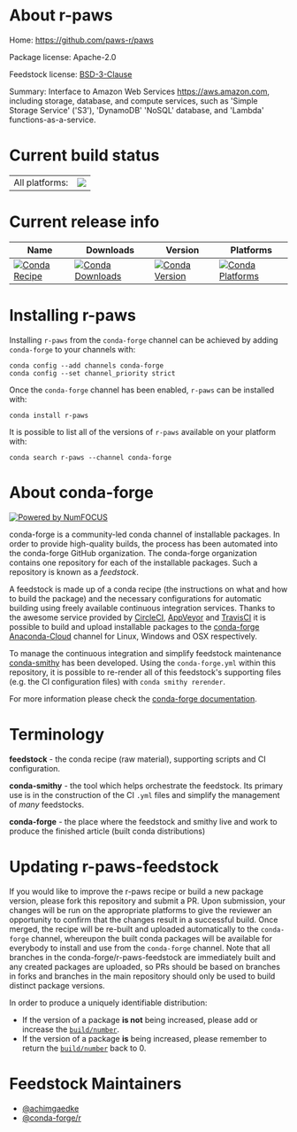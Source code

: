 About r-paws
============

Home: https://github.com/paws-r/paws

Package license: Apache-2.0

Feedstock license: [BSD-3-Clause](https://github.com/conda-forge/r-paws-feedstock/blob/master/LICENSE.txt)

Summary: Interface to Amazon Web Services <https://aws.amazon.com>, including storage, database, and compute services, such as 'Simple Storage Service' ('S3'), 'DynamoDB' 'NoSQL' database, and 'Lambda' functions-as-a-service.

Current build status
====================


<table><tr><td>All platforms:</td>
    <td>
      <a href="https://dev.azure.com/conda-forge/feedstock-builds/_build/latest?definitionId=14246&branchName=master">
        <img src="https://dev.azure.com/conda-forge/feedstock-builds/_apis/build/status/r-paws-feedstock?branchName=master">
      </a>
    </td>
  </tr>
</table>

Current release info
====================

| Name | Downloads | Version | Platforms |
| --- | --- | --- | --- |
| [![Conda Recipe](https://img.shields.io/badge/recipe-r--paws-green.svg)](https://anaconda.org/conda-forge/r-paws) | [![Conda Downloads](https://img.shields.io/conda/dn/conda-forge/r-paws.svg)](https://anaconda.org/conda-forge/r-paws) | [![Conda Version](https://img.shields.io/conda/vn/conda-forge/r-paws.svg)](https://anaconda.org/conda-forge/r-paws) | [![Conda Platforms](https://img.shields.io/conda/pn/conda-forge/r-paws.svg)](https://anaconda.org/conda-forge/r-paws) |

Installing r-paws
=================

Installing `r-paws` from the `conda-forge` channel can be achieved by adding `conda-forge` to your channels with:

```
conda config --add channels conda-forge
conda config --set channel_priority strict
```

Once the `conda-forge` channel has been enabled, `r-paws` can be installed with:

```
conda install r-paws
```

It is possible to list all of the versions of `r-paws` available on your platform with:

```
conda search r-paws --channel conda-forge
```


About conda-forge
=================

[![Powered by NumFOCUS](https://img.shields.io/badge/powered%20by-NumFOCUS-orange.svg?style=flat&colorA=E1523D&colorB=007D8A)](http://numfocus.org)

conda-forge is a community-led conda channel of installable packages.
In order to provide high-quality builds, the process has been automated into the
conda-forge GitHub organization. The conda-forge organization contains one repository
for each of the installable packages. Such a repository is known as a *feedstock*.

A feedstock is made up of a conda recipe (the instructions on what and how to build
the package) and the necessary configurations for automatic building using freely
available continuous integration services. Thanks to the awesome service provided by
[CircleCI](https://circleci.com/), [AppVeyor](https://www.appveyor.com/)
and [TravisCI](https://travis-ci.com/) it is possible to build and upload installable
packages to the [conda-forge](https://anaconda.org/conda-forge)
[Anaconda-Cloud](https://anaconda.org/) channel for Linux, Windows and OSX respectively.

To manage the continuous integration and simplify feedstock maintenance
[conda-smithy](https://github.com/conda-forge/conda-smithy) has been developed.
Using the ``conda-forge.yml`` within this repository, it is possible to re-render all of
this feedstock's supporting files (e.g. the CI configuration files) with ``conda smithy rerender``.

For more information please check the [conda-forge documentation](https://conda-forge.org/docs/).

Terminology
===========

**feedstock** - the conda recipe (raw material), supporting scripts and CI configuration.

**conda-smithy** - the tool which helps orchestrate the feedstock.
                   Its primary use is in the construction of the CI ``.yml`` files
                   and simplify the management of *many* feedstocks.

**conda-forge** - the place where the feedstock and smithy live and work to
                  produce the finished article (built conda distributions)


Updating r-paws-feedstock
=========================

If you would like to improve the r-paws recipe or build a new
package version, please fork this repository and submit a PR. Upon submission,
your changes will be run on the appropriate platforms to give the reviewer an
opportunity to confirm that the changes result in a successful build. Once
merged, the recipe will be re-built and uploaded automatically to the
`conda-forge` channel, whereupon the built conda packages will be available for
everybody to install and use from the `conda-forge` channel.
Note that all branches in the conda-forge/r-paws-feedstock are
immediately built and any created packages are uploaded, so PRs should be based
on branches in forks and branches in the main repository should only be used to
build distinct package versions.

In order to produce a uniquely identifiable distribution:
 * If the version of a package **is not** being increased, please add or increase
   the [``build/number``](https://docs.conda.io/projects/conda-build/en/latest/resources/define-metadata.html#build-number-and-string).
 * If the version of a package **is** being increased, please remember to return
   the [``build/number``](https://docs.conda.io/projects/conda-build/en/latest/resources/define-metadata.html#build-number-and-string)
   back to 0.

Feedstock Maintainers
=====================

* [@achimgaedke](https://github.com/achimgaedke/)
* [@conda-forge/r](https://github.com/conda-forge/r/)

